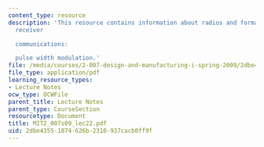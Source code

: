 ```yaml
---
content_type: resource
description: 'This resource contains information about radios and format of the radio
  receiver

  communications:

  pulse width modulation.'
file: /media/courses/2-007-design-and-manufacturing-i-spring-2009/2dbe43551874626b2310937cacb0ff9f_MIT2_007s09_lec22.pdf
file_type: application/pdf
learning_resource_types:
- Lecture Notes
ocw_type: OCWFile
parent_title: Lecture Notes
parent_type: CourseSection
resourcetype: Document
title: MIT2_007s09_lec22.pdf
uid: 2dbe4355-1874-626b-2310-937cacb0ff9f
---
```


